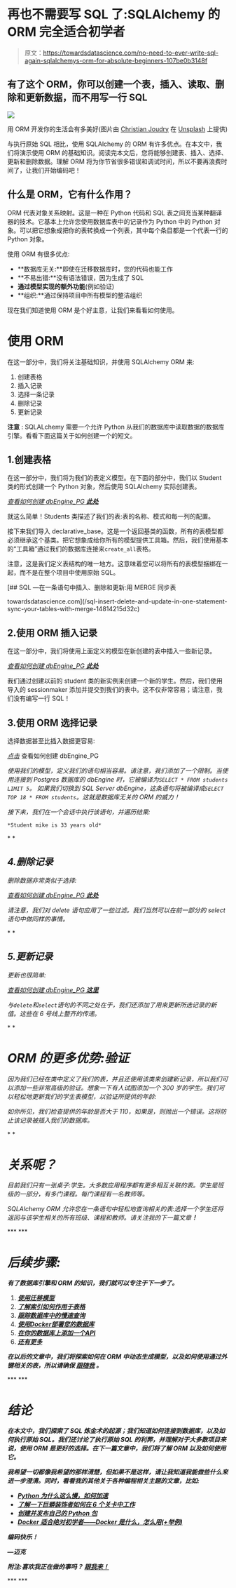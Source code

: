 # 再也不需要写 SQL 了:SQLAlchemy 的 ORM 完全适合初学者

> 原文：<https://towardsdatascience.com/no-need-to-ever-write-sql-again-sqlalchemys-orm-for-absolute-beginners-107be0b3148f>

## 有了这个 ORM，你可以创建一个表，插入、读取、删除和更新数据，而不用写一行 SQL

![](img/d835176c3d339720499712088b3a56db.png)

用 ORM 开发你的生活会有多美好(图片由 [Christian Joudry](https://unsplash.com/@cjoudrey) 在 [Unsplash](https://unsplash.com/photos/DuD5D3lWC3c) 上提供)

与执行原始 SQL 相比，使用 SQLAlchemy 的 ORM 有许多优点。在本文中，我们将演示使用 ORM 的基础知识。阅读完本文后，您将能够创建表、插入、选择、更新和删除数据。理解 ORM 将为你节省很多错误和调试时间，所以不要再浪费时间了，让我们开始编码吧！

## 什么是 ORM，它有什么作用？

ORM 代表对象关系映射。这是一种在 Python 代码和 SQL 表之间充当某种翻译器的技术。它基本上允许您使用数据库表中的记录作为 Python 中的 Python 对象。可以把它想象成把你的表转换成一个列表，其中每个条目都是一个代表一行的 Python 对象。

使用 ORM 有很多优点:

*   **数据库无关:**即使在迁移数据库时，您的代码也能工作
*   **不易出错:**没有语法错误，因为生成了 SQL
*   **通过模型实现的额外功能**(例如验证)
*   **组织:**通过保持项目中所有模型的整洁组织

现在我们知道使用 ORM 是个好主意，让我们来看看如何使用。

[](/keep-your-code-secure-by-using-environment-variables-and-env-files-4688a70ea286)  

# 使用 ORM

在这一部分中，我们将关注基础知识，并使用 SQLAlchemy ORM 来:

1.  创建表格
2.  插入记录
3.  选择一条记录
4.  删除记录
5.  更新记录

**注意** : SQLALchemy 需要一个允许 Python 从我们的数据库中读取数据的数据库引擎。看看下面这篇关于如何创建一个的短文。

[](/sqlalchemy-for-absolute-beginners-22227a287ef3)  

## 1.创建表格

在这一部分中，我们将为我们的表定义模型。在下面的部分中，我们以 Student 类的形式创建一个 Python 对象，然后使用 SQLAlchemy 实际创建表。

[*查看如何创建 dbEngine_PG* ***此处***](https://mikehuls.medium.com/sqlalchemy-for-absolute-beginners-22227a287ef3)

就这么简单！Students 类描述了我们的表:表的名称、模式和每一列的配置。

接下来我们导入 declarative_base。这是一个返回基类的函数，所有的表模型都必须继承这个基类。把它想象成给你所有的模型提供工具箱。然后，我们使用基本的“工具箱”通过我们的数据库连接来`create_all`表格。

注意，这是我们定义表结构的唯一地方。这意味着您可以将所有的表模型捆绑在一起，而不是在整个项目中使用原始 SQL。

[](/sql-insert-delete-and-update-in-one-statement-sync-your-tables-with-merge-14814215d32c) [## SQL —在一条语句中插入、删除和更新:用 MERGE 同步表

towardsdatascience.com](/sql-insert-delete-and-update-in-one-statement-sync-your-tables-with-merge-14814215d32c) 

## 2.使用 ORM 插入记录

在这一部分中，我们将使用上面定义的模型在新创建的表中插入一些新记录。

[*查看如何创建 dbEngine_PG* ***此处***](https://mikehuls.medium.com/sqlalchemy-for-absolute-beginners-22227a287ef3)

我们通过创建以前的 student 类的新实例来创建一个新的学生。然后，我们使用导入的 sessionmaker 添加并提交到我们的表中。这不仅非常容易；请注意，我们没有编写一行 SQL！

[](/applying-python-multiprocessing-in-2-lines-of-code-3ced521bac8f)  

## 3.使用 ORM 选择记录

选择数据甚至比插入数据更容易:

[*点击*](https://mikehuls.medium.com/sqlalchemy-for-absolute-beginners-22227a287ef3) 查看如何创建 dbEngine_PG

*使用我们的模型，定义我们的语句相当容易。请注意，我们添加了一个限制。当使用连接到 Postgres 数据库的 dbEngine 时，它被编译为`SELECT * FROM students LIMIT 5`。
如果我们切换到 SQL Server dbEngine，这条语句将被编译成`SELECT TOP 18 * FROM students`。这就是数据库无关的 ORM 的威力！*

*接下来，我们在一个会话中执行该语句，并遍历结果:*

```
*Student mike is 33 years old*
```

*[](/dramatically-improve-your-database-inserts-with-a-simple-upgrade-6dfa672f1424) * 

## *4.删除记录*

*删除数据非常类似于选择:*

*[*查看如何创建 dbEngine_PG* ***此处***](https://mikehuls.medium.com/sqlalchemy-for-absolute-beginners-22227a287ef3)*

*请注意，我们对 delete 语句应用了一些过滤。我们当然可以在前一部分的 select 语句中做同样的事情。*

*[](/getting-started-with-cython-how-to-perform-1-7-billion-calculations-per-second-in-python-b83374cfcf77) * 

## *5.更新记录*

*更新也很简单:*

*[*查看如何创建 dbEngine_PG* ***这里***](https://mikehuls.medium.com/sqlalchemy-for-absolute-beginners-22227a287ef3)*

*与`delete`和`select`语句的不同之处在于，我们还添加了用来更新所选记录的新值。这些在 6 号线上整齐的传递。*

*[](/git-for-absolute-beginners-understanding-git-with-the-help-of-a-video-game-88826054459a) * 

# *ORM 的更多优势:验证*

*因为我们已经在类中定义了我们的表，并且还使用该类来创建新记录，所以我们可以添加一些非常高级的验证。想象一下有人试图添加一个 300 岁的学生。我们可以轻松地更新我们的学生表模型，以验证所提供的年龄:*

*如你所见，我们检查提供的年龄是否大于 110，如果是，则抛出一个错误。这将防止该记录被插入我们的数据库。*

*[](/docker-for-absolute-beginners-the-difference-between-an-image-and-a-container-7e07d4c0c01d) * 

# *关系呢？*

*目前我们只有一张桌子:学生。大多数应用程序都有更多相互关联的表。学生是班级的一部分，有多门课程。每门课程有一名教师等。*

*SQLAlchemy ORM 允许您在一条语句中轻松地查询相关的表:选择一个学生还将返回与该学生相关的所有班级、课程和教师。请关注我的下一篇文章[](https://mikehuls.medium.com/membership)**！***

***[](/image-analysis-for-beginners-destroying-duck-hunt-with-opencv-e19a27fd8b6) *** 

# ***后续步骤:***

***有了数据库引擎和 ORM 的知识，我们就可以专注于下一步了。***

1.  ***[使用**迁移模型**](https://mikehuls.medium.com/python-database-migrations-for-beginners-getting-started-with-alembic-84e4a73a2cca)***
2.  ***[了解**索引**如何作用于表格](https://mikehuls.medium.com/sql-understand-how-indices-work-under-the-hood-to-speed-up-your-queries-a7f07eef4080)***
3.  ***[**跟踪数据库中的慢速查询**](https://mikehuls.medium.com/how-to-track-statistics-on-all-queries-in-your-postgres-database-to-prevent-slow-queries-or-730d3f94076c)***
4.  ***[使用**Docker**部署您的数据库](https://mikehuls.medium.com/getting-started-with-postgres-in-docker-616127e2e46d)***
5.  ***[在你的数据库上添加一个**API**](https://mikehuls.medium.com/create-a-fast-auto-documented-maintainable-and-easy-to-use-python-api-in-5-lines-of-code-with-4e574c00f70e)***
6.  ***[还有更多](https://mikehuls.com/articles?tags=database)***

***在以后的文章中，我们将探索如何在 ORM 中动态生成模型，以及如何使用通过外键相关的表，所以请确保 [**跟随我**](http://mikehuls.medium.com/membership) 。***

***[](/virtual-environments-for-absolute-beginners-what-is-it-and-how-to-create-one-examples-a48da8982d4b) *** 

# ***结论***

***在本文中，我们探索了 SQL 炼金术的起源；我们知道如何连接到数据库，以及如何执行原始 SQL。我们还讨论了执行原始 SQL 的利弊，并理解对于大多数项目来说，使用 ORM 是更好的选择。在下一篇文章中，我们将了解 ORM 以及如何使用它。***

***我希望一切都像我希望的那样清楚，但如果不是这样，请让我知道我能做些什么来进一步澄清。同时，看看我的其他关于各种编程相关主题的文章，比如:***

*   ***[Python 为什么这么慢，如何**加速**](https://mikehuls.medium.com/why-is-python-so-slow-and-how-to-speed-it-up-485b5a84154e)***
*   ***[了解一下**巨蟒装饰者**如何在 6 个关卡中工作](https://mikehuls.medium.com/six-levels-of-python-decorators-1f12c9067b23)***
*   ***[创建并发布自己的 **Python 包**](https://mikehuls.medium.com/create-and-publish-your-own-python-package-ea45bee41cdc)***
*   ***[**Docker** 适合绝对初学者——Docker 是什么，怎么用(+举例)](https://mikehuls.medium.com/docker-for-absolute-beginners-what-is-docker-and-how-to-use-it-examples-3d3b11efd830)***

***编码快乐！***

***—迈克***

***附注:喜欢我正在做的事吗？ [*跟我来！*](https://mikehuls.medium.com/membership)***

***[](https://mikehuls.medium.com/membership) ***